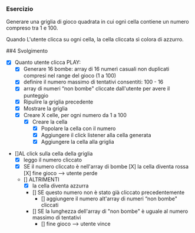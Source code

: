 ### Esercizio

Generare una griglia di gioco quadrata in cui ognì cella contiene un numero compreso tra 1 e
100.

Quando L'utente clicca su ogni cella, la cella cliccata sì colora di azzurro.


##4 Svolgimento
- [X] Quanto utente clicca PLAY:
    - [X] Generare 16 bombe: array di 16 numerì casuali non duplicati compresi nel range del
    gioco (1 a 100)
    - [X] definire il numero massimo di tentativi consentiti: 100 - 16
    - [X] array di numeri “non bombe" cliccate dall'utente per avere il punteggio    
    - [X] Ripulire la griglia precedente
    - [X] Mostrare la griglia
    - [X] Creare X celle, per ogni numero da 1 a 100
        - [X] Creare la cella
            - [X] Popolare la cella con il numero
            - [X] Aggiungere il click listener alla cella generata
            - [X] Aggiungere la cella alla griglia

- []AL click sulla cella della griglia
    - [X] leggo il numero cliccato
    - [X] SE il numero cliccato è nell'array di bombe
        [X] la cella diventa rossa
        [X] fine gioco --> utente perde

    - [] ALTRIMENTI
        - [X] la cella diventa azzurra
        - [] SE questo numero non è stato già cliccato precedentemente
            - [] aggiungere il numero alt'array di numeri “non bombe" cliccati
        - [] SE la lunghezza dell'array di "non bombe" è uguale al numero massimo di
        tentativi
            - [] fine gioco --> utente vince
